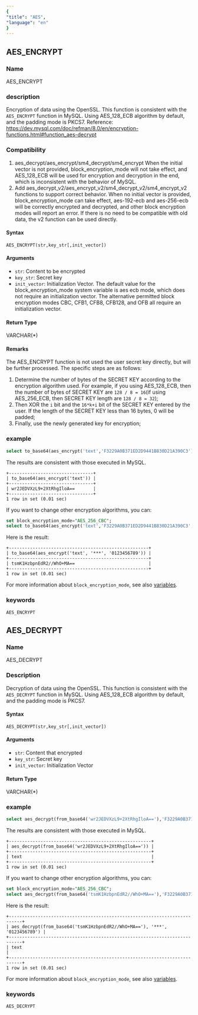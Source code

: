 ```yaml
---
{
"title": "AES",
"language": "en"
}
---
```


<!-- 
Licensed to the Apache Software Foundation (ASF) under one
or more contributor license agreements.  See the NOTICE file
distributed with this work for additional information
regarding copyright ownership.  The ASF licenses this file
to you under the Apache License, Version 2.0 (the
"License"); you may not use this file except in compliance
with the License.  You may obtain a copy of the License at
  http://www.apache.org/licenses/LICENSE-2.0
Unless required by applicable law or agreed to in writing,
software distributed under the License is distributed on an
"AS IS" BASIS, WITHOUT WARRANTIES OR CONDITIONS OF ANY
KIND, either express or implied.  See the License for the
specific language governing permissions and limitations
under the License.
-->

## AES_ENCRYPT

### Name

AES_ENCRYPT

### description

Encryption of data using the OpenSSL. This function is consistent with the `AES_ENCRYPT` function in MySQL. Using AES_128_ECB algorithm by default, and the padding mode is PKCS7.
Reference: https://dev.mysql.com/doc/refman/8.0/en/encryption-functions.html#function_aes-decrypt

### Compatibility

1. aes_decrypt/aes_encrypt/sm4_decrypt/sm4_encrypt When the initial vector is not provided, block_encryption_mode will not take effect, and AES_128_ECB will be used for encryption and decryption in the end, which is inconsistent with the behavior of MySQL.
2. Add aes_decrypt_v2/aes_encrypt_v2/sm4_decrypt_v2/sm4_encrypt_v2 functions to support correct behavior. When no initial vector is provided, block_encryption_mode can take effect, aes-192-ecb and aes-256-ecb will be correctly encrypted and decrypted, and other block encryption modes will report an error. If there is no need to be compatible with old data, the v2 function can be used directly.

#### Syntax

```
AES_ENCRYPT(str,key_str[,init_vector])
```

#### Arguments

- `str`: Content to be encrypted
- `key_str`: Secret key
- `init_vector`: Initialization Vector. The default value for the block_encryption_mode system variable is aes ecb mode, which does not require an initialization vector. The alternative permitted block encryption modes CBC, CFB1, CFB8, CFB128, and OFB all require an initialization vector.

#### Return Type

VARCHAR(*)

#### Remarks

The AES_ENCRYPT function is not used the user secret key directly, but will be further processed. The specific steps are as follows:
1. Determine the number of bytes of the SECRET KEY according to the encryption algorithm used. For example, if you using AES_128_ECB, then the number of bytes of SECRET KEY are `128 / 8 = 16`(if using AES_256_ECB, then SECRET KEY length are `128 / 8 = 32`);
2. Then XOR the `i` bit and the `16*k+i` bit of the SECRET KEY entered by the user. If the length of the SECRET KEY less than 16 bytes, 0 will be padded;
3. Finally, use the newly generated key for encryption;

### example

```sql
select to_base64(aes_encrypt('text','F3229A0B371ED2D9441B830D21A390C3'));
```

The results are consistent with those executed in MySQL.

```text
+--------------------------------+
| to_base64(aes_encrypt('text')) |
+--------------------------------+
| wr2JEDVXzL9+2XtRhgIloA==       |
+--------------------------------+
1 row in set (0.01 sec)
```

If you want to change other encryption algorithms, you can:

```sql
set block_encryption_mode="AES_256_CBC";
select to_base64(aes_encrypt('text','F3229A0B371ED2D9441B830D21A390C3', '0123456789'));
```

Here is the result:

```text
+-----------------------------------------------------+
| to_base64(aes_encrypt('text', '***', '0123456789')) |
+-----------------------------------------------------+
| tsmK1HzbpnEdR2//WhO+MA==                            |
+-----------------------------------------------------+
1 row in set (0.01 sec)
```

For more information about `block_encryption_mode`, see also [variables](../../../advanced/variables.md).

### keywords

    AES_ENCRYPT

## AES_DECRYPT

### Name

AES_DECRYPT

### Description

Decryption of data using the OpenSSL. This function is consistent with the `AES_DECRYPT` function in MySQL. Using AES_128_ECB algorithm by default, and the padding mode is PKCS7.

#### Syntax

```
AES_DECRYPT(str,key_str[,init_vector])
```

#### Arguments

- `str`: Content that encrypted
- `key_str`: Secret key
- `init_vector`: Initialization Vector

#### Return Type

VARCHAR(*)

### example

```sql
select aes_decrypt(from_base64('wr2JEDVXzL9+2XtRhgIloA=='),'F3229A0B371ED2D9441B830D21A390C3');
```

The results are consistent with those executed in MySQL.

```text
+------------------------------------------------------+
| aes_decrypt(from_base64('wr2JEDVXzL9+2XtRhgIloA==')) |
+------------------------------------------------------+
| text                                                 |
+------------------------------------------------------+
1 row in set (0.01 sec)
```

If you want to change other encryption algorithms, you can:

```sql
set block_encryption_mode="AES_256_CBC";
select aes_decrypt(from_base64('tsmK1HzbpnEdR2//WhO+MA=='),'F3229A0B371ED2D9441B830D21A390C3', '0123456789');
```

Here is the result:

```text
+---------------------------------------------------------------------------+
| aes_decrypt(from_base64('tsmK1HzbpnEdR2//WhO+MA=='), '***', '0123456789') |
+---------------------------------------------------------------------------+
| text                                                                      |
+---------------------------------------------------------------------------+
1 row in set (0.01 sec)
```

For more information about `block_encryption_mode`, see also [variables](../../../advanced/variables.md).

### keywords

    AES_DECRYPT

